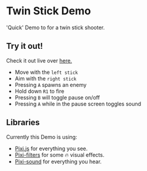 # Twin Stick Demo

'Quick' Demo to for a twin stick shooter.

## Try it out!

Check it out live over [here.](https://mathissackers.github.io/TwinStickDemo/)  

* Move with the `left stick`
* Aim with the `right stick`
* Pressing `A` spawns an enemy
* Hold down `R1` to fire
* Pressing `B` will toggle pause on/off
* Pressing `A` while in the pause screen toggles sound

## Libraries
Currently this Demo is using:
* [Pixi.js](http://www.pixijs.com/) for everything you see.
* [Pixi-filters](https://github.com/pixijs/pixi-filters) for some 🔥 visual effects.
* [Pixi-sound](https://github.com/pixijs/pixi-sound) for everything you hear.
